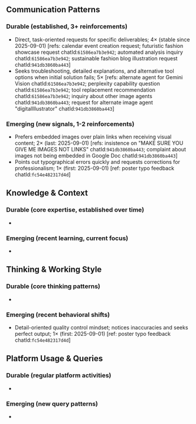 ## Communication Patterns
### Durable (established, 3+ reinforcements)
- Direct, task-oriented requests for specific deliverables; 4× (stable since 2025-09-01) [refs: calendar event creation request; futuristic fashion showcase request chatId:`61586ea7b3e942`; automated analysis inquiry chatId:`61586ea7b3e942`; sustainable fashion blog illustration request chatId:`941db3860ba443`]
- Seeks troubleshooting, detailed explanations, and alternative tool options when initial solution fails; 5× [refs: alternate agent for Gemini Vision chatId:`61586ea7b3e942`; perplexity capability question chatId:`61586ea7b3e942`; tool replacement recommendation chatId:`61586ea7b3e942`; inquiry about other image agents chatId:`941db3860ba443`; request for alternate image agent "digitalIllustrator" chatId:`941db3860ba443`]

### Emerging (new signals, 1-2 reinforcements)
- Prefers embedded images over plain links when receiving visual content; 2× (last: 2025-09-01) [refs: insistence on "MAKE SURE YOU GIVE ME IMAGES NOT LINKS" chatId:`941db3860ba443`; complaint about images not being embedded in Google Doc chatId:`941db3860ba443`]
- Points out typographical errors quickly and requests corrections for professionalism; 1× (first: 2025-09-01) [ref: poster typo feedback chatId:`fc54e482317d4d`]

## Knowledge & Context
### Durable (core expertise, established over time)
- 

### Emerging (recent learning, current focus)
- 

## Thinking & Working Style
### Durable (core thinking patterns)
- 

### Emerging (recent behavioral shifts)
- Detail-oriented quality control mindset; notices inaccuracies and seeks perfect output; 1× (first: 2025-09-01) [ref: poster typo feedback chatId:`fc54e482317d4d`]

## Platform Usage & Queries
### Durable (regular platform activities)
- 

### Emerging (new query patterns)
- 